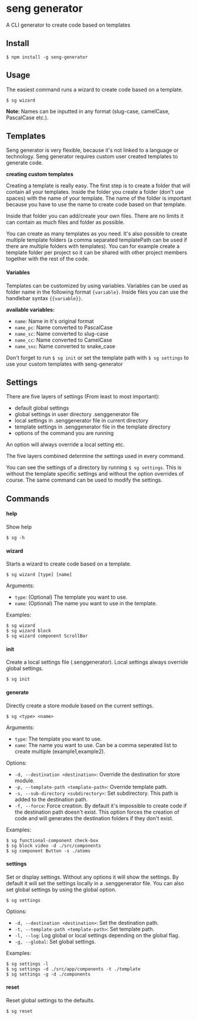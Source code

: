 # seng generator
A CLI generator to create code based on templates

## Install

```console
$ npm install -g seng-generator
```

## Usage

The easiest command runs a wizard to create code based on a template.

```console
$ sg wizard
``` 

**Note**: Names can be inputted in any format (slug-case, camelCase, PascalCase etc.). 

## Templates

Seng generator is very flexible, because it's not linked to a language or technology.
Seng generator requires custom user created templates to generate code. 

**creating custom templates**

Creating a template is really easy. The first step is to create a folder that will contain all your templates. Inside the folder you create a folder (don't use spaces) with the name of your template. 
The name of the folder is important because you have to use the name to create code based on that template.

Inside that folder you can add/create your own files. There are no limits it can contain as much files and folder as possible.

You can create as many templates as you need. It's also possible to create multiple template folders (a comma 
separated templatePath can be used if there are multiple folders with templates). 
You can for example create a template folder per project so it can be shared with other project members together with the rest of the code.

#### Variables

Templates can be customized by using variables. Variables can be used as folder name in the following format ```{variable}```. 
Inside files you can use the handlebar syntax ```{{variable}}```.

**available variables:**

* ```name```: Name in it's original format
* ```name_pc```: Name converted to PascalCase
* ```name_sc```: Name converted to slug-case
* ```name_cc```: Name converted to CamelCase
* ```name_snc```: Name converted to snake_case

Don't forget to run ```$ sg init``` or set the template path with ```$ sg settings``` to use your custom templates with seng-generator

## Settings

There are five layers of settings (From least to most important):

* default global settings
* global settings in user directory .senggenerator file
* local settings in .senggenerator file in current directory
* template settings in .senggenerator file in the template directory
* options of the command you are running

An option will always override a local setting etc. 

The five layers combined determine the settings used in every command.

You can see the settings of a directory by running ```$ sg settings```. 
This is without the template specific settings and without the option overrides of course. The same command can be used to modify the settings.

## Commands

#### help

Show help

```console
$ sg -h
```

#### wizard

Starts a wizard to create code based on a template. 

```console
$ sg wizard [type] [name]
```

Arguments:

* ```type```: (Optional) The template you want to use. 
* ```name```: (Optional) The name you want to use in the template.

Examples:
```console
$ sg wizard
$ sg wizard block
$ sg wizard component ScrollBar
```

#### init

Create a local settings file (.senggenerator). Local settings always override global settings.

```console
$ sg init
```

#### generate

Directly create a store module based on the current settings.

```console
$ sg <type> <name>
```

Arguments:

* ```type```: The template you want to use. 
* ```name```: The name you want to use. Can be a comma seperated list to create multiple (example1,example2).

Options:

* ```-d, --destination <destination>```: Override the destination for store module.
* ```-p, --template-path <template-path>```: Override template path.
* ```-s, --sub-directory <subdirectory>```: Set subdirectory. This path is added to the destination path. 
* ```-f, --force```: Force creation. By default it's impossible to create code if the destination path doesn't exist. This option forces the creation of code and will generates the destination folders if they don't exist. 

Examples:
```console
$ sg functional-component check-box
$ sg block video -d ./src/components 
$ sg component Button -s ./atoms 
```

#### settings

Set or display settings. Without any options it will show the settings. By default it will set the settings locally in a .senggenerator file.
You can also set global settings by using the global option.

```console
$ sg settings
```

Options:

* ```-d, --destination <destination>```: Set the destination path.
* ```-t, --template-path <template-path>```: Set template path.
* ```-l, --log```: Log global or local settings depending on the global flag.
* ```-g, --global```: Set global settings.

Examples:
```console
$ sg settings -l
$ sg settings -d ./src/app/components -t ./template
$ sg settings -g -d ./components
```

#### reset

Reset global settings to the defaults.

```console
$ sg reset
```
